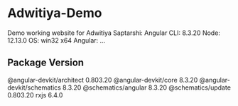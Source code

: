 # Adwitiya-Demo
Demo working website for Adwitiya
Saptarshi:
Angular CLI: 8.3.20
Node: 12.13.0
OS: win32 x64
Angular:
...

Package                      Version
------------------------------------------------------
@angular-devkit/architect    0.803.20
@angular-devkit/core         8.3.20
@angular-devkit/schematics   8.3.20
@schematics/angular          8.3.20
@schematics/update           0.803.20
rxjs                         6.4.0
